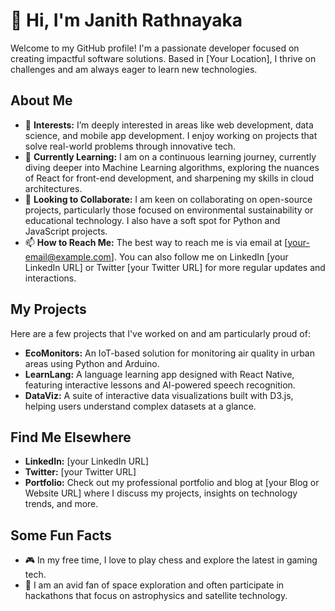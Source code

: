# 👋 Hi, I'm Janith Rathnayaka

Welcome to my GitHub profile! I'm a passionate developer focused on creating impactful software solutions. Based in [Your Location], I thrive on challenges and am always eager to learn new technologies.

## About Me

- 👀 **Interests:** I’m deeply interested in areas like web development, data science, and mobile app development. I enjoy working on projects that solve real-world problems through innovative tech.
- 🌱 **Currently Learning:** I am on a continuous learning journey, currently diving deeper into Machine Learning algorithms, exploring the nuances of React for front-end development, and sharpening my skills in cloud architectures.
- 💞️ **Looking to Collaborate:** I am keen on collaborating on open-source projects, particularly those focused on environmental sustainability or educational technology. I also have a soft spot for Python and JavaScript projects.
- 📫 **How to Reach Me:** The best way to reach me is via email at [your-email@example.com]. You can also follow me on LinkedIn [your LinkedIn URL] or Twitter [your Twitter URL] for more regular updates and interactions.

## My Projects

Here are a few projects that I've worked on and am particularly proud of:

- **EcoMonitors:** An IoT-based solution for monitoring air quality in urban areas using Python and Arduino.
- **LearnLang:** A language learning app designed with React Native, featuring interactive lessons and AI-powered speech recognition.
- **DataViz:** A suite of interactive data visualizations built with D3.js, helping users understand complex datasets at a glance.

## Find Me Elsewhere

- **LinkedIn:** [your LinkedIn URL]
- **Twitter:** [your Twitter URL]
- **Portfolio:** Check out my professional portfolio and blog at [your Blog or Website URL] where I discuss my projects, insights on technology trends, and more.

## Some Fun Facts

- 🎮 In my free time, I love to play chess and explore the latest in gaming tech.
- 🚀 I am an avid fan of space exploration and often participate in hackathons that focus on astrophysics and satellite technology.

<!---
janith-rathanyaka/janith-rathanyaka is a ✨ special ✨ repository because its `README.md` (this file) appears on your GitHub profile.
You can click the Preview link to take a look at your changes.
--->
